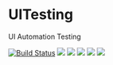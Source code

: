 # UITesting
UI Automation Testing

[![Build Status](https://travis-ci.org/B3Abdelkader/UITesting.svg?branch=master)](https://travis-ci.org/B3Abdelkader/UITesting)
![](https://img.shields.io/github/last-commit/b3abdelkader/UITesting.svg)
![](https://img.shields.io/github/license/b3abdelkader/UItesting.svg)
![](https://img.shields.io/github/languages/code-size/b3abdelkader/UItesting.svg?colorB=8e31f0)
![](https://img.shields.io/github/repo-size/b3abdelkader/uitesting.svg?colorB=8e31f0)
![](https://img.shields.io/github/languages/top/b3abdelkader/uitesting.svg?colorB=8e31f0)